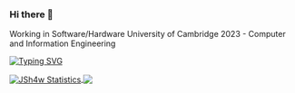 ### Hi there 👋

Working in Software/Hardware
University of Cambridge 2023 - Computer and Information Engineering 

[![Typing SVG](https://readme-typing-svg.herokuapp.com?color=5B7B65&lines=HW/SW+Engineer)](https://git.io/typing-svg)


<a href="https://github.com/anuraghazra/github-readme-stats">
  <img align="center" src="https://github-readme-stats.vercel.app/api?username=JSh4w&show_icons=true&include_all_commits=true&theme=synthwave&hide_border=true" alt="JSh4w Statistics" />
</a> 
<a href="https://github.com/anuraghazra/github-readme-stats">
  <img align="center" src="https://github-readme-stats.vercel.app/api/top-langs/?username=JSh4w&layout=compact&theme=synthwave&hide_border=true" />
</a> 


<!--
**JSh4w/JSh4w** is a ✨ _special_ ✨ repository because its `README.md` (this file) appears on your GitHub profile.

Here are some ideas to get you started:

- 🔭 I’m currently working on ...
- 🌱 I’m currently learning ...
- 👯 I’m looking to collaborate on ...
- 🤔 I’m looking for help with ...
- 💬 Ask me about ...
- 📫 How to reach me: ...
- 😄 Pronouns: ...
- ⚡ Fun fact: ...
-->
